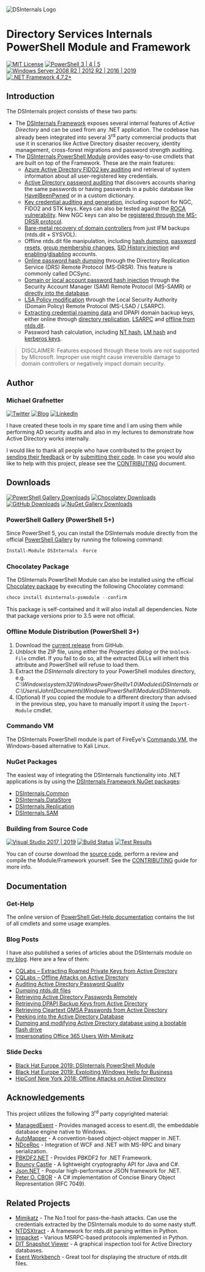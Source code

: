 ![DSInternals Logo](DSInternals.png)

# Directory Services Internals<br/>PowerShell Module and Framework

[![MIT License](https://img.shields.io/badge/License-MIT-green.svg)](../LICENSE.md)
[![PowerShell 3 | 4 | 5](https://img.shields.io/badge/PowerShell-3%20|%204%20|%205-0000FF.svg?logo=PowerShell)](#)
[![Windows Server 2008 R2 | 2012 R2 | 2016 | 2019](https://img.shields.io/badge/Windows%20Server-2008%20R2%20|%202012%20R2%20|%202016%20|%202019-007bb8.svg?logo=Windows)](#)
[![.NET Framework 4.7.2+](https://img.shields.io/badge/.NET%20Framework-4.7.2%2B-007FFF.svg)](#)

## Introduction

The DSInternals project consists of these two parts:
- The [DSInternals Framework](https://www.nuget.org/profiles/DSInternals) exposes several internal features of *Active Directory* and can be used from any .NET application. The codebase has already been integrated into several 3<sup>rd</sup> party commercial products that use it in scenarios like Active Directory disaster recovery, identity management, cross-forest migrations and password strength auditing.
- The [DSInternals PowerShell Module](https://www.powershellgallery.com/packages/DSInternals/) provides easy-to-use cmdlets that are built on top of the Framework. These are the main features:
  - [Azure Active Directory FIDO2 key auditing](../Documentation/PowerShell/Get-AzureADUserEx.md#get-azureaduserex) and retrieval of system information about all user-registered key credentials.
  - [Active Directory password auditing](../Documentation/PowerShell/Test-PasswordQuality.md#test-passwordquality) that discovers accounts sharing the same passwords or having passwords in a public database like [HaveIBeenPwned](https://haveibeenpwned.com) or in a custom dictionary.
  - [Key credential auditing and generation](../Documentation/PowerShell/Get-ADKeyCredential.md#get-adkeycredential), including support for NGC, FIDO2 and STK keys. Keys can also be tested against the [ROCA vulnerability](https://portal.msrc.microsoft.com/en-us/security-guidance/advisory/ADV190026). New NGC keys can also be [registered through the MS-DRSR protocol](../Documentation/PowerShell/Add-ADReplNgcKey.md#add-adreplngckey).
  - [Bare-metal recovery of domain controllers](../Documentation/PowerShell/New-ADDBRestoreFromMediaScript.md#new-addbrestorefrommediascript) from just IFM backups (ntds.dit + SYSVOL).
  - Offline ntds.dit file manipulation, including [hash dumping](../Documentation/PowerShell/Get-ADDBAccount.md#get-addbaccount), [password resets](../Documentation/PowerShell/Set-ADDBAccountPassword.md#set-addbaccountpassword), [group membership changes](../Documentation/PowerShell/Set-ADDBPrimaryGroup.md#set-addbprimarygroup), [SID History injection](../Documentation/PowerShell/Add-ADDBSidHistory.md#add-addbsidhistory) and [enabling](../Documentation/PowerShell/Enable-ADDBAccount.md#enable-addbaccount)/[disabling](../Documentation/PowerShell/Disable-ADDBAccount.md#disable-addbaccount) accounts.
  - [Online password hash dumping](../Documentation/PowerShell/Get-ADReplAccount.md#get-adreplaccount) through the Directory Replication Service (DRS) Remote Protocol (MS-DRSR). This feature is commonly called DCSync.
  - [Domain or local account password hash injection](../Documentation/PowerShell/Set-SamAccountPasswordHash.md#set-samaccountpasswordhash) through the Security Account Manager (SAM) Remote Protocol (MS-SAMR) or [directly into the database](../Documentation/PowerShell/Set-ADDBAccountPasswordHash.md#set-addbaccountpasswordhash).
  - [LSA Policy modification](../Documentation/PowerShell/Set-LsaPolicyInformation.md#set-lsapolicyinformation) through the Local Security Authority (Domain Policy) Remote Protocol (MS-LSAD / LSARPC).
  - [Extracting credential roaming data](../Documentation/PowerShell/Save-DPAPIBlob.md#save-dpapiblob) and DPAPI domain backup keys, either online through [directory replication](../Documentation/PowerShell/Get-ADReplBackupKey.md#get-adreplbackupkey), [LSARPC](../Documentation/PowerShell/Get-LsaBackupKey.md#get-lsabackupkey) and [offline from ntds.dit](../Documentation/PowerShell/Get-ADDBBackupKey.md#get-addbbackupkey).
  - Password hash calculation, including [NT hash](../Documentation/PowerShell/ConvertTo-NTHash.md#convertto-nthash), [LM hash](../Documentation/PowerShell/ConvertTo-LMHash.md#convertto-lmhash) and [kerberos keys](../Documentation/PowerShell/ConvertTo-KerberosKey.md#convertto-kerberoskey).

> DISCLAIMER: Features exposed through these tools are not supported by Microsoft. Improper use might cause irreversible damage to domain controllers or negatively impact domain security.

## Author

### Michael Grafnetter

[![Twitter](https://img.shields.io/twitter/follow/MGrafnetter.svg?label=Twitter%20@MGrafnetter&style=social)](https://twitter.com/MGrafnetter)
[![Blog](https://img.shields.io/badge/Blog-www.dsinternals.com-2A6496.svg)](https://www.dsinternals.com/en)
[![LinkedIn](https://img.shields.io/badge/LinkedIn-grafnetter-0077B5.svg?logo=LinkedIn)](https://www.linkedin.com/in/grafnetter)

I have created these tools in my spare time and I am using them while performing AD security audits and also in my lectures to demonstrate how Active Directory works internally.

I would like to thank all people who have contributed to the project by [sending their feedback](https://github.com/MichaelGrafnetter/DSInternals/issues) or by [submitting their code](https://github.com/MichaelGrafnetter/DSInternals/graphs/contributors). In case you would also like to help with this project, please see the [CONTRIBUTING](CONTRIBUTING.md#contributing-to-dsinternals) document.

## Downloads

[![PowerShell Gallery Downloads](https://img.shields.io/powershellgallery/dt/DSInternals.svg?label=PowerShell%20Gallery%20Downloads&logo=PowerShell)](https://www.powershellgallery.com/packages/DSInternals/)
[![Chocolatey Downloads](https://img.shields.io/chocolatey/dt/dsinternals-psmodule.svg?label=Chocolatey%20Downloads&logo=NuGet)](https://chocolatey.org/packages/dsinternals-psmodule)
[![GitHub Downloads](https://img.shields.io/github/downloads/MichaelGrafnetter/DSInternals/total.svg?label=GitHub%20Downloads&logo=GitHub)](https://github.com/MichaelGrafnetter/DSInternals/releases)
[![NuGet Gallery Downloads](https://img.shields.io/nuget/dt/DSInternals.Common.svg?label=NuGet%20Gallery%20Downloads&logo=NuGet)](https://www.nuget.org/profiles/DSInternals)

### PowerShell Gallery (PowerShell 5+)

Since PowerShell 5, you can install the DSInternals module directly from the official [PowerShell Gallery](https://www.powershellgallery.com/packages/DSInternals/) by running the following command:

```powershell
Install-Module DSInternals -Force
```

### Chocolatey Package

The DSInternals PowerShell Module can also be installed using the official [Chocolatey package](https://chocolatey.org/packages/dsinternals-psmodule) by executing the following Chocolatey command:

```powershell
choco install dsinternals-psmodule --confirm
```

This package is self-contained and it will also install all dependencies. Note that package versions prior to 3.5 were not official.

### Offline Module Distribution (PowerShell 3+)

1. Download the [current release](https://github.com/MichaelGrafnetter/DSInternals/releases) from GitHub.
2. *Unblock* the ZIP file, using either the *Properties dialog* or the `Unblock-File` cmdlet. If you fail to do so, all the extracted DLLs will inherit this attribute and PowerShell will refuse to load them.
3. Extract the *DSInternals* directory to your PowerShell modules directory, e.g. *C:\Windows\system32\WindowsPowerShell\v1.0\Modules\DSInternals* or *C:\Users\John\Documents\WindowsPowerShell\Modules\DSInternals*.
4. (Optional) If you copied the module to a different directory than advised in the previous step, you have to manually import it using the `Import-Module` cmdlet.

### Commando VM

The DSInternals PowerShell module is part of FireEye's [Commando VM](https://github.com/fireeye/commando-vm), the Windows-based alternative to Kali Linux.

###  NuGet Packages

The easiest way of integrating the DSInternals functionality into .NET applications is by using the [DSInternals Framework NuGet packages](https://www.nuget.org/profiles/DSInternals):

- [DSInternals.Common](https://www.nuget.org/packages/DSInternals.Common/)
- [DSInternals.DataStore](https://www.nuget.org/packages/DSInternals.DataStore/)
- [DSInternals.Replication](https://www.nuget.org/packages/DSInternals.Replication/)
- [DSInternals.SAM](https://www.nuget.org/packages/DSInternals.SAM/)

### Building from Source Code

[![Visual Studio 2017 | 2019](https://img.shields.io/badge/Visual%20Studio-2017%20|%202019-383278.svg?logo=Visual-Studio-Code)](CONTRIBUTING.md#building-from-source-code)
[![Build Status](https://dev.azure.com/DSInternals/DSInternals%20CI/_apis/build/status/DSInternals?branchName=master)](https://dev.azure.com/DSInternals/DSInternals%20CI/_build/latest?definitionId=2&branchName=master)
[![Test Results](https://img.shields.io/azure-devops/tests/DSInternals/DSInternals%20CI/2.svg?label=Test%20Results&logo=Azure-DevOps)](https://dev.azure.com/DSInternals/DSInternals%20CI/_build/latest?definitionId=2&branchName=master)

You can of course download the [source code](https://github.com/MichaelGrafnetter/DSInternals/archive/master.zip), perform a review and compile the Module/Framework yourself. See the [CONTRIBUTING](CONTRIBUTING.md#building-from-source-code) guide for more info.

## Documentation

### Get-Help

The online version of [PowerShell Get-Help documentation](../Documentation/PowerShell/Readme.md#dsinternals-powershell-module) contains the list of all cmdlets and some usage examples.

### Blog Posts

I have also published a series of articles about the DSInternals module on [my blog](https://www.dsinternals.com/en/list-of-cmdlets-in-the-dsinternals-module/). Here are a few of them:

- [CQLabs – Extracting Roamed Private Keys from Active Directory](https://cqureacademy.com/blog/extracting-roamed-private-keys)
- [CQLabs – Offline Attacks on Active Directory](https://cqureacademy.com/cqure-labs/cqlabs-dsinternals-powershell-module)
- [Auditing Active Directory Password Quality](https://www.dsinternals.com/en/auditing-active-directory-password-quality/)
- [Dumping ntds.dit files](https://www.dsinternals.com/en/dumping-ntds-dit-files-using-powershell/)
- [Retrieving Active Directory Passwords Remotely](https://www.dsinternals.com/en/retrieving-active-directory-passwords-remotely/)
- [Retrieving DPAPI Backup Keys from Active Directory](https://www.dsinternals.com/en/retrieving-dpapi-backup-keys-from-active-directory/)
- [Retrieving Cleartext GMSA Passwords from Active Directory](https://www.dsinternals.com/en/retrieving-cleartext-gmsa-passwords-from-active-directory/)
- [Peeking into the Active Directory Database](https://www.dsinternals.com/en/peeking-into-the-active-directory-database/)
- [Dumping and modifying Active Directory database using a bootable flash drive](https://www.dsinternals.com/en/dumping-modifying-active-directory-database-bootable-flash-drive/)
- [Impersonating Office 365 Users With Mimikatz](https://www.dsinternals.com/en/impersonating-office-365-users-mimikatz/)

### Slide Decks
- [Black Hat Europe 2019: DSInternals PowerShell Module](https://www.dsinternals.com/wp-content/uploads/eu-19-Grafnetter-DSInternals-PowerShell-Module.pdf)
- [Black Hat Europe 2019: Exploiting Windows Hello for Business](https://www.dsinternals.com/wp-content/uploads/eu-19-Grafnetter-Exploiting-Windows-Hello-for-Business.pdf)
- [HipConf New York 2018: Offline Attacks on Active Directory](https://www.dsinternals.com/wp-content/uploads/HIP_AD_Offline_Attacks.pdf)

## Acknowledgements

This project utilizes the following 3<sup>rd</sup> party copyrighted material:

- [ManagedEsent](https://github.com/Microsoft/ManagedEsent) - Provides managed access to esent.dll, the embeddable database engine native to Windows.
- [AutoMapper](https://github.com/AutoMapper/AutoMapper) - A convention-based object-object mapper in .NET.
- [NDceRpc](https://github.com/OpenSharp/NDceRpc) - Integration of WCF and .NET with MS-RPC and binary serialization.
- [PBKDF2.NET](https://github.com/therealmagicmike/PBKDF2.NET) - Provides PBKDF2 for .NET Framework.
- [Bouncy Castle](https://www.bouncycastle.org/csharp/index.html) - A lightweight cryptography API for Java and C#. 
- [Json.NET](https://github.com/JamesNK/Newtonsoft.Json) - Popular high-performance JSON framework for .NET.
- [Peter O. CBOR](https://github.com/peteroupc/CBOR) - A C# implementation of Concise Binary Object Representation (RFC 7049).

## Related Projects

- [Mimikatz](https://github.com/gentilkiwi/mimikatz) - The No.1 tool for pass-the-hash attacks. Can use the credentials extracted by the DSInternals module to do some nasty stuff.
- [NTDSXtract](https://github.com/csababarta/ntdsxtract) - A framework for ntds.dit parsing written in Python.
- [Impacket](https://github.com/SecureAuthCorp/impacket) - Various MSRPC-based protocols implemented in Python.
- [DIT Snapshot Viewer](https://github.com/yosqueoy/ditsnap) - A graphical inspection tool for Active Directory databases.
- [Esent Workbench](https://bitbucket.org/orthoprog/esentworkbench/wiki/Home) - Great tool for displaying the structure of ntds.dit files.
